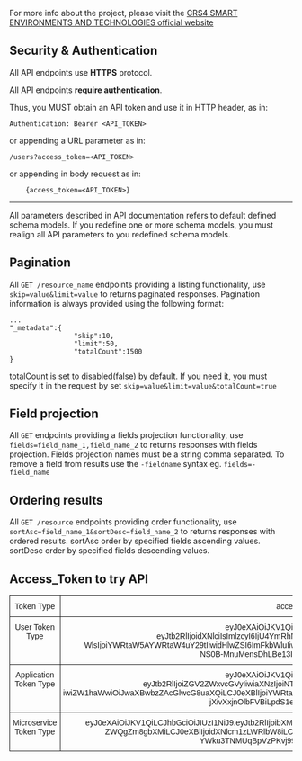 [comment]: # (TODO rimuovi cport e metti link di CMC)
For more info about the project, please visit the [CRS4 SMART ENVIRONMENTS AND TECHNOLOGIES official website](http://www.crs4.it)

Security & Authentication
-------------------------
All API endpoints use **HTTPS** protocol.

All API endpoints **require authentication**.



Thus, you MUST obtain an API token and use it in HTTP header, as in:

    Authentication: Bearer <API_TOKEN>

or appending a URL parameter as in:

    /users?access_token=<API_TOKEN>

or appending in body request as in:

        {access_token=<API_TOKEN>}

***


All parameters described in API documentation refers to default defined schema models. If you redefine one or more 
schema models, ypu must realign all API parameters to you redefined schema models.

Pagination
-------------------------

All `GET /resource_name` endpoints providing a listing functionality, use `skip=value&limit=value` to returns paginated responses.
Pagination information is always provided using the following format:

    ...
    "_metadata":{
                    "skip":10,
                    "limit":50,
                    "totalCount":1500
    }



totalCount is set to disabled(false) by default. If you need it, you must specify it in the request by set `skip=value&limit=value&totalCount=true`   

Field projection
-------------------------

All `GET` endpoints providing a fields projection functionality, use `fields=field_name_1,field_name_2` to returns responses with fields projection.
Fields projection names must be a string comma separated. 
To remove a field from results use the `-fieldname` syntax eg. `fields=-field_name`

Ordering results
-------------------------

All `GET /resource` endpoints providing order functionality, use `sortAsc=field_name_1&sortDesc=field_name_2` to returns responses with ordered results.
sortAsc order by specified fields ascending values.
sortDesc order by specified fields descending values.


Access_Token to try API
-----------------------

<style type="text/css">
.tg  {border-collapse:collapse;border-spacing:0;}
.tg td{font-family:Arial, sans-serif;font-size:14px;padding:10px 5px;border-style:solid;border-width:1px;overflow:hidden;word-break:normal;}
.tg th{font-family:Arial, sans-serif;font-size:14px;font-weight:normal;padding:10px 5px;border-style:solid;border-width:1px;overflow:hidden;word-break:normal;}
.tg .tg-baqh{text-align:center;vertical-align:top}
</style>
<table class="tg">
  <tr>
    <th class="tg-baqh">Token Type</th>
    <th class="tg-baqh">access_token</th>
  </tr>
  <tr>
    <td class="tg-baqh">User Token Type</td>
    <td class="tg-baqh">eyJ0eXAiOiJKV1QiLCJhbGciOiJIUzI1NiJ9.<br>eyJtb2RlIjoidXNlciIsImlzcyI6IjU4YmRhNWMxMzk1YTNkMjdhYmVjMzQ5YiIsImVtY<br>WlsIjoiYWRtaW5AYWRtaW4uY29tIiwidHlwZSI6ImFkbWluIiwiZW5hYmxlZCI6dHJ1ZSwiZXhwIjoxNDkwMDE3MDcyNDY4fQ.<br>NS0B-MnuMensDhLBe13I3dxzKWvqQeKQ5Z49cqmIeXs</td>
  </tr>
  <tr>
    <td class="tg-baqh">Application Token Type</td>
    <td class="tg-baqh">eyJ0eXAiOiJKV1QiLCJhbGciOiJIUzI1NiJ9.<br>eyJtb2RlIjoiZGV2ZWxvcGVyIiwiaXNzIjoiNThjNmQyNGMxMWFmMTA4MWY2OTYwZTE3I<br>iwiZW1haWwiOiJwaXBwbzZAcGlwcG8uaXQiLCJ0eXBlIjoiYWRtaW5BcHAiLCJlbmFibGVkIjp0cnVlLCJleHAiOjE0OTAwMjk3NzMwNzh9.<br>jXivXxjnOlbFVBiLpdS1em2__EvS08Ms4pf5jtVz9Mo</td>
  </tr>
  <tr>
    <td class="tg-baqh">Microservice Token Type</td>
    <td class="tg-baqh">eyJ0eXAiOiJKV1QiLCJhbGciOiJIUzI1NiJ9.eyJtb2RlIjoibXMiLCJpc3MiOiJub3QgdXNlZCBmbyBtcyIsImVtYWlsIjoibm90IHVz<br>ZWQgZm8gbXMiLCJ0eXBlIjoidXNlcm1zLWRlbW8iLCJlbmFibGVkIjp0cnVlLCJleHAiOjE4MDYyMjgyOTE0NTR9.<br>YWku3TNMUqBpVzPKvj99o34gHRlPZiG51YWiqY1WTc8</td>
  </tr>  
</table>

